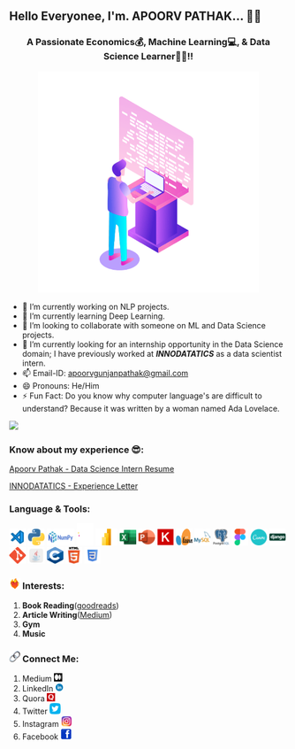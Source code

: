 ## Hello Everyonee, I'm. APOORV PATHAK... 👋👋

<h3 align = 'center'>A Passionate Economics💰, Machine Learning💻, & Data Science Learner🧑‍🎓!!</h3>

<p align = 'center'>
  <img src = './Logo/Computer Developer.gif' alt = 'Apoorv Pathak' width = '400' height = '400'>
</p>

<!--
**ApoorvPathak2003/ApoorvPathak2003** is a ✨ _special_ ✨ repository because its `README.md` (this file) appears on your GitHub profile.
Here are some ideas to get you started:
-->

- 🔭 I’m currently working on NLP projects.
- 🌱 I’m currently learning Deep Learning.
- 👯 I’m looking to collaborate with someone on ML and Data Science projects.
- 🤔 I’m currently looking for an internship opportunity in the Data Science domain; I have previously worked at ***INNODATATICS*** as a data scientist intern. 
- 📫 Email-ID: apoorvgunjanpathak@gmail.com
- 😄 Pronouns: He/Him
- ⚡ Fun Fact: Do you know why computer language's are difficult to understand? Because it was written by a woman named Ada Lovelace.

![](https://komarev.com/ghpvc/?username=ApoorvPathak2003)

### Know about my experience 😎:
[Apoorv Pathak - Data Science Intern Resume](https://github.com/ApoorvPathak2003/ApoorvPathak2003/blob/main/Apoorv%20Pathak%20-%20Data%20Scientist%20Intern.pdf)

[INNODATATICS - Experience Letter](https://github.com/ApoorvPathak2003/ApoorvPathak2003/blob/main/INNODATATICS%20-%20Internship%20Experience%20Letter.pdf)

### Language & Tools:
<img src = './Logo/VS Code.png' alt = 'VS Code' width = '30' height = '30'>   <img src = './Logo/Python.png' alt = 'Python' width = '30' height = '30'>   <img src = './Logo/NumPy.png' alt = 'NumPy' width = '50' height = '30'>   <img src = './Logo/Pandas.svg' alt = 'Pandas' width = '30' height = '40'>   <img src = './Logo/MS Power BI.png' alt = 'MS Power BI' width = '40' height = '30'>   <img src = './Logo/MS Excel.png' alt = 'MS Excel' width = '30' height = '30'>   <img src = './Logo/MS Powerpoint.png' alt = 'MS Powerpoint' width = '30' height = '30'>   <img src = './Logo/Keras.svg' alt = 'Keras' width = '30' height = '30'>   <img src = './Logo/sklearn.svg' alt = 'Sklearn' width = '30' height = '30'>   <img src = './Logo/MySQL.png' alt = 'MySQL' width = '30' height = '30'>   <img src = './Logo/PostgreSQL.png' alt = 'PostgreSQL' width = '30' height = '30'>   <img src = './Logo/Figma.png' alt = 'Figma' width = '30' height = '30'>   <img src = './Logo/Canva.png' alt = 'Canva' width = '30' height = '30'>   <img src = './Logo/Django.png' alt = 'Django' width = '30' height = '30'>  <img src = './Logo/Git.png' alt = 'Git' width = '30' height = '30'>   <img src = './Logo/Java.png' alt = 'Java' width = '30' height = '30'>   <img src = './Logo/C.png' alt = 'C' width = '30' height = '30'>   <img src = './Logo/HTML.png' alt = 'HTML' width = '30' height = '30'>   <img src = './Logo/CSS.png' alt = 'CSS' width = '30' height = '30'>

### <img src = './Logo/Passion.gif' alt = 'Passion' width = '20' height = '20'> Interests:
1. **Book Reading**(<a href = 'https://www.goodreads.com/user/show/164208181-apoorv-gunjan-pathak'>goodreads</a>)
2. **Article Writing**(<a href = 'https://medium.com/@apoorvnpathak'>Medium</a>)
3. **Gym**
4. **Music**

### <img src = './Logo/Link.png' alt = 'Connect' width = '20' height = '20'> Connect Me:
1. Medium <a href = 'https://medium.com/@apoorvnpathak'><img src = './Logo/Medium.png' alt = 'Apoorv Pathak - Medium' width = '15' height = '15'></a>
2. LinkedIn <a href = 'https://www.linkedin.com/in/apoorv-pathak-a3b1931ba/'><img src = './Logo/LinkedIn.png' alt = 'Apoorv Pathak - LinkedIn' width = '15' height = '15'></a>
3. Quora <a href = 'https://www.quora.com/profile/Apoorv-Gunjan-Pathak'><img src = './Logo/Quora.png' alt = 'Apoorv Pathak - Quora' width = '15' height = '15'></a>
4. Twitter <a href = 'https://twitter.com/ApoorvPathak20'><img src = './Logo/Twitter.png' alt = 'Apoorv Pathak - Twitter' width = '20' height = '20'></a>
5. Instagram <a href = 'https://www.instagram.com/apoorv__pathak/'><img src = './Logo/instagram.png' alt = 'Apoorv Pathak - Instagram' width = '20' height = '20'></a>
6. Facebook <a href = 'https://www.facebook.com/apoorv.pathak.1675/'><img src = './Logo/facebook.png' alt = 'Apoorv Pathak - Facebook' width = '20' height = '20'></a>
